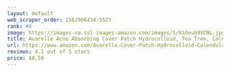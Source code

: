 ```yaml
---
layout: default 
﻿web_scraper_order: 1582906434-5527
rank: #9
image: https://images-na.ssl-images-amazon.com/images/I/81Oeub9VCNL.jpg
title: Avarelle Acne Absorbing Cover Patch Hydrocolloid, Tea Tree, Calendula Oil, CICA (40 ROUND PATCHES)
url: https://www.amazon.com/Avarelle-Cover-Patch-Hydrocolloid-Calendula/dp/B075QNC39Q/ref=zg_mw_beauty_9?_encoding=UTF8&psc=1&refRID=3TZEQS81A9Z428JNZMKD
reviews: 4.1 out of 5 stars
price: $8.50 
---
```

